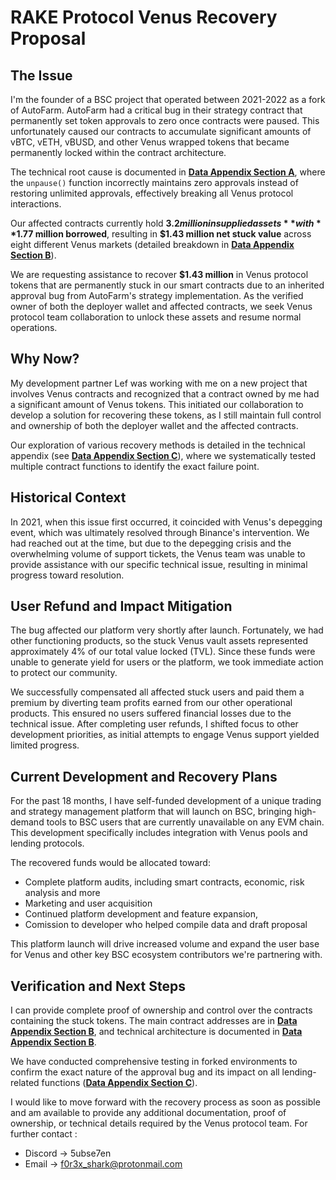 # RAKE Protocol Venus Recovery Proposal


## The Issue

I'm the founder of a BSC project that operated between 2021-2022 as a fork of AutoFarm. AutoFarm had a critical bug in their strategy contract that permanently set token approvals to zero once contracts were paused. This unfortunately caused our contracts to accumulate significant amounts of vBTC, vETH, vBUSD, and other Venus wrapped tokens that became permanently locked within the contract architecture.

The technical root cause is documented in **[Data Appendix Section A](./data_appendix.md#a-technical-root-cause)**, where the `unpause()` function incorrectly maintains zero approvals instead of restoring unlimited approvals, effectively breaking all Venus protocol interactions.

Our affected contracts currently hold **$3.2 million in supplied assets** with **$1.77 million borrowed**, resulting in **$1.43 million net stuck value** across eight different Venus markets 
(detailed breakdown in **[Data Appendix Section B](./data_appendix.md#b-affected-contract-details)**).

We are requesting assistance to recover **$1.43 million** in Venus protocol tokens that are permanently stuck in our smart contracts due to an inherited approval bug from AutoFarm's strategy implementation. As the verified owner of both the deployer wallet and affected contracts, we seek Venus protocol team collaboration to unlock these assets and resume normal operations.

## Why Now?

My development partner Lef was working with me on a new project that involves Venus contracts and recognized that a contract owned by me had a significant amount of Venus tokens. This initiated our collaboration to develop a solution for recovering these tokens, as I still maintain full control and ownership of both the deployer wallet and the affected contracts.

Our exploration of various recovery methods is detailed in the technical appendix (see **[Data Appendix Section C](./data_appendix.md#c-info-on-attempts-to-recover-funds)**), where we systematically tested multiple contract functions to identify the exact failure point.


## Historical Context

In 2021, when this issue first occurred, it coincided with Venus's depegging event, which was ultimately resolved through Binance's intervention. We had reached out at the time, but due to the depegging crisis and the overwhelming volume of support tickets, the Venus team was unable to provide assistance with our specific technical issue, resulting in minimal progress toward resolution.

## User Refund and Impact Mitigation

The bug affected our platform very shortly after launch. Fortunately, we had other functioning products, so the stuck Venus vault assets represented approximately 4% of our total value locked (TVL). Since these funds were unable to generate yield for users or the platform, we took immediate action to protect our community.

We successfully compensated all affected stuck users and paid them a premium by diverting team profits earned from our other operational products. This ensured no users suffered financial losses due to the technical issue. After completing user refunds, I shifted focus to other development priorities, as initial attempts to engage Venus support yielded limited progress.

## Current Development and Recovery Plans

For the past 18 months, I have self-funded development of a unique trading and strategy management platform that will launch on BSC, bringing high-demand tools to BSC users that are currently unavailable on any EVM chain. This development specifically includes integration with Venus pools and lending protocols.

The recovered funds would be allocated toward:

- Complete platform audits, including smart contracts, economic, risk analysis and more
- Marketing and user acquisition
- Continued platform development and feature expansion,
- Comission to developer who helped compile data and draft proposal

This platform launch will drive increased volume and expand the user base for Venus and other key BSC ecosystem contributors we're partnering with.

## Verification and Next Steps

I can provide complete proof of ownership and control over the contracts containing the stuck tokens. The main contract addresses are in **[Data Appendix Section B](./data_appendix.md#b-affected-contract-details)**, and technical architecture is documented in **[Data Appendix Section B](./data_appendix.md#b-affected-contract-details)**.

We have conducted comprehensive testing in forked environments to confirm the exact nature of the approval bug and its impact on all lending-related functions (**[Data Appendix Section C](./data_appendix.md#c-info-on-attempts-to-recover-funds)**).

I would like to move forward with the recovery process as soon as possible and am available to provide any additional documentation, proof of ownership, or technical details required by the Venus protocol team.
For further contact :

- Discord -> 5ubse7en
- Email -> f0r3x_shark@protonmail.com

